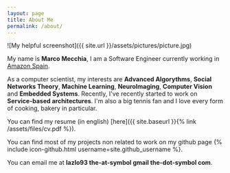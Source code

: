 ```yaml
---
layout: page
title: About Me
permalink: /about/
---
```


![My helpful screenshot]({{ site.url }}/assets/pictures/picture.jpg)

My name is **Marco Mecchia**, I am a Software Engineer currently working in [Amazon Spain](https://www.amazon.jobs/en-gb/location/madrid-spain). 

As a computer scientist, my interests are **Advanced Algorythms**, **Social Networks Theory**, **Machine Learning**, **NeuroImaging**, **Computer Vision** and **Embedded Systems**. Recently, I've recently started to work on **Service-based architectures**. I'm also a big tennis fan and I love every form of cooking, bakery in particular. 

You can find my resume (in english) [here]({{ site.baseurl }}{% link /assets/files/cv.pdf %}).

You can find most of my projects non related to work on my github page {% include icon-github.html username=site.github_username %}.

You can email me at **lazlo93 the-at-symbol gmail the-dot-symbol com**.

